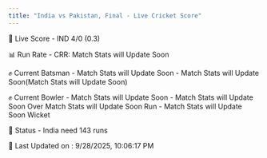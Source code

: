```yaml
---
title: "India vs Pakistan, Final - Live Cricket Score"
---
```


🔴 Live Score - IND 4/0 (0.3)  

📊 Run Rate - CRR: Match Stats will Update Soon  

✊ Current Batsman - Match Stats will Update Soon - Match Stats will Update Soon(Match Stats will Update Soon)  

✊ Current Bowler - Match Stats will Update Soon - Match Stats will Update Soon Over Match Stats will Update Soon Run - Match Stats will Update Soon Wicket  

📑 Status - India need 143 runs

📝 Last Updated on : 9/28/2025, 10:06:17 PM  

